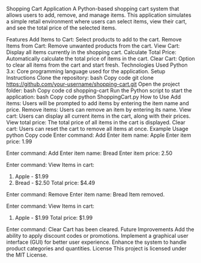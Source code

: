 Shopping Cart Application
A Python-based shopping cart system that allows users to add, remove, and manage items. This application simulates a simple retail environment where users can select items, view their cart, and see the total price of the selected items.

Features
Add Items to Cart: Select products to add to the cart.
Remove Items from Cart: Remove unwanted products from the cart.
View Cart: Display all items currently in the shopping cart.
Calculate Total Price: Automatically calculate the total price of items in the cart.
Clear Cart: Option to clear all items from the cart and start fresh.
Technologies Used
Python 3.x: Core programming language used for the application.
Setup Instructions
Clone the repository:
bash
Copy code
git clone https://github.com/your-username/shopping-cart.git
Open the project folder:
bash
Copy code
cd shopping-cart
Run the Python script to start the application:
bash
Copy code
python ShoppingCart.py
How to Use
Add items: Users will be prompted to add items by entering the item name and price.
Remove items: Users can remove an item by entering its name.
View cart: Users can display all current items in the cart, along with their prices.
View total price: The total price of all items in the cart is displayed.
Clear cart: Users can reset the cart to remove all items at once.
Example Usage
python
Copy code
Enter command: Add
Enter item name: Apple
Enter item price: 1.99

Enter command: Add
Enter item name: Bread
Enter item price: 2.50

Enter command: View
Items in cart:
1. Apple - $1.99
2. Bread - $2.50
Total price: $4.49

Enter command: Remove
Enter item name: Bread
Item removed.

Enter command: View
Items in cart:
1. Apple - $1.99
Total price: $1.99

Enter command: Clear
Cart has been cleared.
Future Improvements
Add the ability to apply discount codes or promotions.
Implement a graphical user interface (GUI) for better user experience.
Enhance the system to handle product categories and quantities.
License
This project is licensed under the MIT License.
